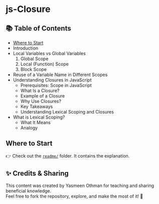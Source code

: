 # js-Closure

## 📚 Table of Contents

- [Where to Start](#where-to-start)
- Introduction
- Local Variables vs Global Variables  
  1. Global Scope  
  2. Local (Function) Scope  
  3. Block Scope  
- Reuse of a Variable Name in Different Scopes  
- Understanding Closures in JavaScript  
  - Prerequisites: Scope in JavaScript  
  - What Is a Closure?  
  - Example of a Closure  
  - Why Use Closures?  
  - Key Takeaways  
  - Understanding Lexical Scoping and Closures  
- What is Lexical Scoping?  
  - What It Means  
  - Analogy  

## Where to Start

👉 Check out the [`readme/`](readme/) folder. It contains the explanation.

## ✨ Credits & Sharing

This content was created by Yasmeen Othman for teaching and sharing beneficial knowledge.  
Feel free to fork the repository, explore, and make the most of it! 🌱
